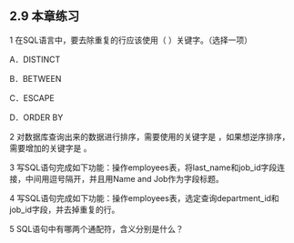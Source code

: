 ## 2.9  本章练习

 

1  在SQL语言中，要去除重复的行应该使用（    ）关键字。（选择一项）

A．DISTINCT

B．BETWEEN

C．ESCAPE

D．ORDER BY

2  对数据库查询出来的数据进行排序，需要使用的关键字是        ，如果想逆序排序，需要增加的关键字是        。

 

 

 

3  写SQL语句完成如下功能：操作employees表，将last_name和job_id字段连接，中间用逗号隔开，并且用Name and Job作为字段标题。

 

 

 

4  写SQL语句完成如下功能：操作employees表，选定查询department_id和job_id字段，并去掉重复的行。

 

 

 

5  SQL语句中有哪两个通配符，含义分别是什么？

 

 
